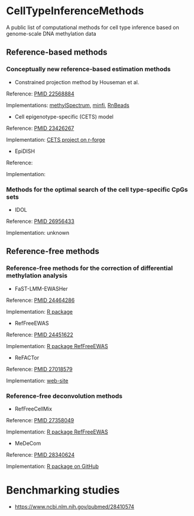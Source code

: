 # CellTypeInferenceMethods

A public list of computational methods for cell type inference based on genome-scale DNA methylation data

## Reference-based methods

### Conceptually new reference-based estimation methods

* Constrained projection method by Houseman et al.

Reference: [PMID 22568884](https://www.ncbi.nlm.nih.gov/pubmed/22568884)

Implementations: [methylSpectrum](http://people.oregonstate.edu/~housemae/software/Houseman-2012-BMCBioinformatics-Software-v112.zip), [minfi](https://bioconductor.org/packages/release/bioc/html/minfi.html), [RnBeads](https://www.bioconductor.org/packages/release/bioc/html/RnBeads.html)

* Cell epigenotype-specific (CETS) model

Reference: [PMID 23426267](https://www.ncbi.nlm.nih.gov/pubmed/23426267)

Implementation: [CETS project on r-forge](http://cets.r-forge.r-project.org)

* EpiDISH

Reference:

Implementation:

### Methods for the optimal search of the cell type-specific CpGs sets

* IDOL

Reference: [PMID 26956433](https://www.ncbi.nlm.nih.gov/pubmed/26956433)

Implementation: unknown

## Reference-free methods

### Reference-free methods for the correction of differential methylation analysis

* FaST-LMM-EWASHer

Reference: [PMID 24464286](https://www.ncbi.nlm.nih.gov/pubmed/24464286)

Implementation: [R package](https://www.microsoft.com/en-us/download/details.aspx?id=52501) 

* RefFreeEWAS

Reference: [PMID 24451622](https://www.ncbi.nlm.nih.gov/pubmed/24451622)

Implementation: [R package RefFreeEWAS](https://cran.r-project.org/package=RefFreeEWAS)

* ReFACTor

Reference: [PMID 27018579](https://www.ncbi.nlm.nih.gov/pubmed/27018579)

Implementation: [web-site](https://www.cs.tau.ac.il/~heran/cozygene/software/refactor.html)


### Reference-free deconvolution methods

* RefFreeCellMix

Reference: [PMID 27358049](https://www.ncbi.nlm.nih.gov/pubmed/27358049)

Implementation: [R package RefFreeEWAS](https://cran.r-project.org/package=RefFreeEWAS)

* MeDeCom

Reference: [PMID 28340624](https://www.ncbi.nlm.nih.gov/pubmed/28340624)

Implementation: [R package on GitHub](https://github.com/lutsik/MeDeCom)


# Benchmarking studies

* https://www.ncbi.nlm.nih.gov/pubmed/28410574
